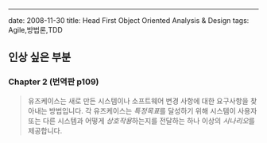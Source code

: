---
date: 2008-11-30
title: Head First Object Oriented Analysis & Design
tags: Agile,방법론,TDD

## 인상 싶은 부분
### Chapter 2 (번역판 p109)
> 유즈케이스는 새로 만든 시스템이나 소프트웨어 변경 사항에 대한 요구사항을 찾아내는 방법입니다.
> 각 유즈케이스는 *특정목표*를 달성하기 위해 시스템이 사용자 또는 다른 시스템과 어떻게 *상호작용*하는지를 전달하는 
> 하나 이상의 *시나리오*를 제공합니다.
